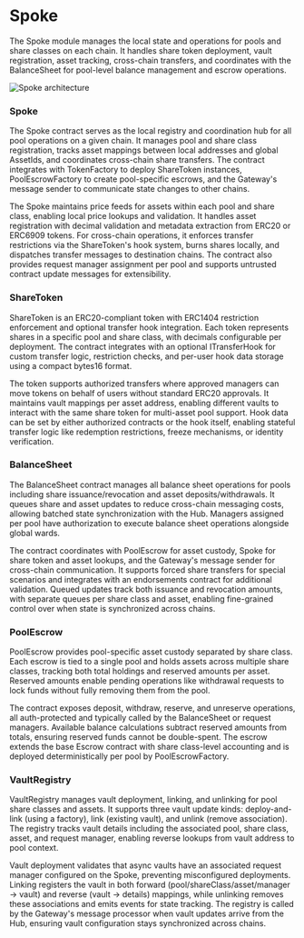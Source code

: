 # Spoke

The Spoke module manages the local state and operations for pools and share classes on each chain. It handles share token deployment, vault registration, asset tracking, cross-chain transfers, and coordinates with the BalanceSheet for pool-level balance management and escrow operations.

![Spoke architecture](http://www.plantuml.com/plantuml/proxy?cache=no&src=https://raw.githubusercontent.com/centrifuge/protocol/c8eba945b734afcabcead556b7c8c00561828268/docs/architecture/core/spoke.puml)

### Spoke

The Spoke contract serves as the local registry and coordination hub for all pool operations on a given chain. It manages pool and share class registration, tracks asset mappings between local addresses and global AssetIds, and coordinates cross-chain share transfers. The contract integrates with TokenFactory to deploy ShareToken instances, PoolEscrowFactory to create pool-specific escrows, and the Gateway's message sender to communicate state changes to other chains.

The Spoke maintains price feeds for assets within each pool and share class, enabling local price lookups and validation. It handles asset registration with decimal validation and metadata extraction from ERC20 or ERC6909 tokens. For cross-chain operations, it enforces transfer restrictions via the ShareToken's hook system, burns shares locally, and dispatches transfer messages to destination chains. The contract also provides request manager assignment per pool and supports untrusted contract update messages for extensibility.

### ShareToken

ShareToken is an ERC20-compliant token with ERC1404 restriction enforcement and optional transfer hook integration. Each token represents shares in a specific pool and share class, with decimals configurable per deployment. The contract integrates with an optional ITransferHook for custom transfer logic, restriction checks, and per-user hook data storage using a compact bytes16 format.

The token supports authorized transfers where approved managers can move tokens on behalf of users without standard ERC20 approvals. It maintains vault mappings per asset address, enabling different vaults to interact with the same share token for multi-asset pool support. Hook data can be set by either authorized contracts or the hook itself, enabling stateful transfer logic like redemption restrictions, freeze mechanisms, or identity verification.

### BalanceSheet

The BalanceSheet contract manages all balance sheet operations for pools including share issuance/revocation and asset deposits/withdrawals. It queues share and asset updates to reduce cross-chain messaging costs, allowing batched state synchronization with the Hub. Managers assigned per pool have authorization to execute balance sheet operations alongside global wards.

The contract coordinates with PoolEscrow for asset custody, Spoke for share token and asset lookups, and the Gateway's message sender for cross-chain communication. It supports forced share transfers for special scenarios and integrates with an endorsements contract for additional validation. Queued updates track both issuance and revocation amounts, with separate queues per share class and asset, enabling fine-grained control over when state is synchronized across chains.

### PoolEscrow

PoolEscrow provides pool-specific asset custody separated by share class. Each escrow is tied to a single pool and holds assets across multiple share classes, tracking both total holdings and reserved amounts per asset. Reserved amounts enable pending operations like withdrawal requests to lock funds without fully removing them from the pool.

The contract exposes deposit, withdraw, reserve, and unreserve operations, all auth-protected and typically called by the BalanceSheet or request managers. Available balance calculations subtract reserved amounts from totals, ensuring reserved funds cannot be double-spent. The escrow extends the base Escrow contract with share class-level accounting and is deployed deterministically per pool by PoolEscrowFactory.

### VaultRegistry

VaultRegistry manages vault deployment, linking, and unlinking for pool share classes and assets. It supports three vault update kinds: deploy-and-link (using a factory), link (existing vault), and unlink (remove association). The registry tracks vault details including the associated pool, share class, asset, and request manager, enabling reverse lookups from vault address to pool context.

Vault deployment validates that async vaults have an associated request manager configured on the Spoke, preventing misconfigured deployments. Linking registers the vault in both forward (pool/shareClass/asset/manager → vault) and reverse (vault → details) mappings, while unlinking removes these associations and emits events for state tracking. The registry is called by the Gateway's message processor when vault updates arrive from the Hub, ensuring vault configuration stays synchronized across chains.
